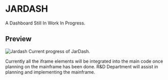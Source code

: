 # JARDASH
A Dashboard Still In Work In Progress.

## Preview
![Jardash](https://user-images.githubusercontent.com/69076784/204787635-92ab6189-9a32-416b-a155-540ccc8fa64d.png)
Current progress of JarDash.

Currently all the iframe elements will be integrated into the main code once planning on the mainframe has been done.
R&D Department will assist in planning and implementing the mainframe.